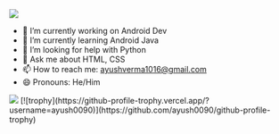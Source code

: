 <img src="https://svg-banners.vercel.app/api?type=rainbow&text1=Hi%20This%20is%20Ayush%20Verma&width=800&height=400">

- 🔭 I’m currently working on Android Dev
- 🌱 I’m currently learning Android Java
- 🤔 I’m looking for help with Python
- 💬 Ask me about HTML, CSS
- 📫 How to reach me: ayushverma1016@gmail.com
- 😄 Pronouns: He/Him
<img src="https://github-readme-stats.vercel.app/api?username=ayush0090&show_icons=true&locale=en&theme=gotham&hide_border=true">
[![trophy](https://github-profile-trophy.vercel.app/?username=ayush0090)](https://github.com/ayush0090/github-profile-trophy)
